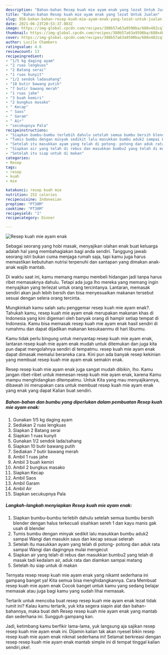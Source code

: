 ```yaml
---
description: "Bahan-bahan Resep kuah mie ayam enak yang lezat Untuk Jualan"
title: "Bahan-bahan Resep kuah mie ayam enak yang lezat Untuk Jualan"
slug: 956-bahan-bahan-resep-kuah-mie-ayam-enak-yang-lezat-untuk-jualan
date: 2021-06-23T20:53:37.083Z
image: https://img-global.cpcdn.com/recipes/380b57a63a9590ba/680x482cq70/resep-kuah-mie-ayam-enak-foto-resep-utama.jpg
thumbnail: https://img-global.cpcdn.com/recipes/380b57a63a9590ba/680x482cq70/resep-kuah-mie-ayam-enak-foto-resep-utama.jpg
cover: https://img-global.cpcdn.com/recipes/380b57a63a9590ba/680x482cq70/resep-kuah-mie-ayam-enak-foto-resep-utama.jpg
author: Lucile Chambers
ratingvalue: 4.6
reviewcount: 13
recipeingredient:
- "1/5 kg daging ayam"
- "2 ruas lengkuas"
- "2 Batang serai"
- "1 ruas kunyit"
- "1/2 sendok ladasahang"
- "10 butir bawang putih"
- "7 butir bawang merah"
- "1 ruas jahe"
- "3 buah kemiri"
- "2 bungkus masako"
- " Kecap"
- " Saos"
- " Garam"
- " Air"
- "secukupnya Pala"
recipeinstructions:
- "Siapkan bumbu-bumbu terlebih dahulu setelah semua bumbu bersih blender dengan halus terkecuali sisahkan sereh 1 dan kayu manis gak usah di blender"
- "Tumis bumbu dengan minyak sedikit lalu masukkan bumbu aduk2 sampai Wangi dan masukin saus dan kecap sesuai selerah"
- "Setelah itu masukkan ayam yang telah di potong- potong dan aduk rata sampai Wangi dan dagingnya mulai mengecut"
- "Siapkan air yang telah di rebus dan masukkan bumbu2 yang telah di masak tadi kedalam air, aduk rata dan diamkan sampai matang"
- "Setelah itu siap untuk di makan"
categories:
- Resep
tags:
- resep
- kuah
- mie

katakunci: resep kuah mie 
nutrition: 252 calories
recipecuisine: Indonesian
preptime: "PT30M"
cooktime: "PT30M"
recipeyield: "1"
recipecategory: Dinner

---
```



![Resep kuah mie ayam enak](https://img-global.cpcdn.com/recipes/380b57a63a9590ba/680x482cq70/resep-kuah-mie-ayam-enak-foto-resep-utama.jpg)

Sebagai seorang yang hobi masak, menyajikan olahan enak buat keluarga adalah hal yang membahagiakan bagi anda sendiri. Tanggung jawab seorang istri bukan cuma menjaga rumah saja, tapi kamu juga harus memastikan kebutuhan nutrisi terpenuhi dan santapan yang dimakan anak-anak wajib mantab.

Di waktu  saat ini, kamu memang mampu membeli hidangan jadi tanpa harus ribet memasaknya dahulu. Tetapi ada juga lho mereka yang memang ingin menyajikan yang terlezat untuk orang tercintanya. Lantaran, memasak sendiri akan jauh lebih bersih dan bisa menyesuaikan makanan tersebut sesuai dengan selera orang tercinta. 



Mungkinkah kamu salah satu penggemar resep kuah mie ayam enak?. Tahukah kamu, resep kuah mie ayam enak merupakan makanan khas di Indonesia yang kini digemari oleh banyak orang di hampir setiap tempat di Indonesia. Kamu bisa memasak resep kuah mie ayam enak hasil sendiri di rumahmu dan dapat dijadikan makanan kesukaanmu di hari liburmu.

Kamu tidak perlu bingung untuk menyantap resep kuah mie ayam enak, lantaran resep kuah mie ayam enak mudah untuk ditemukan dan juga kita pun dapat mengolahnya sendiri di tempatmu. resep kuah mie ayam enak dapat dimasak memalui beraneka cara. Kini pun ada banyak resep kekinian yang membuat resep kuah mie ayam enak semakin enak.

Resep resep kuah mie ayam enak juga sangat mudah dibikin, lho. Kamu jangan ribet-ribet untuk memesan resep kuah mie ayam enak, karena Kamu mampu menghidangkan ditempatmu. Untuk Kita yang mau menyajikannya, dibawah ini merupakan cara untuk membuat resep kuah mie ayam enak yang enak yang dapat Kalian buat sendiri.

<!--inarticleads1-->

##### Bahan-bahan dan bumbu yang diperlukan dalam pembuatan Resep kuah mie ayam enak:

1. Gunakan 1/5 kg daging ayam
1. Sediakan 2 ruas lengkuas
1. Siapkan 2 Batang serai
1. Siapkan 1 ruas kunyit
1. Gunakan 1/2 sendok lada/sahang
1. Siapkan 10 butir bawang putih
1. Sediakan 7 butir bawang merah
1. Ambil 1 ruas jahe
1. Ambil 3 buah kemiri
1. Ambil 2 bungkus masako
1. Siapkan  Kecap
1. Ambil  Saos
1. Ambil  Garam
1. Ambil  Air
1. Siapkan secukupnya Pala




<!--inarticleads2-->

##### Langkah-langkah menyiapkan Resep kuah mie ayam enak:

1. Siapkan bumbu-bumbu terlebih dahulu setelah semua bumbu bersih blender dengan halus terkecuali sisahkan sereh 1 dan kayu manis gak usah di blender
1. Tumis bumbu dengan minyak sedikit lalu masukkan bumbu aduk2 sampai Wangi dan masukin saus dan kecap sesuai selerah
1. Setelah itu masukkan ayam yang telah di potong- potong dan aduk rata sampai Wangi dan dagingnya mulai mengecut
1. Siapkan air yang telah di rebus dan masukkan bumbu2 yang telah di masak tadi kedalam air, aduk rata dan diamkan sampai matang
1. Setelah itu siap untuk di makan




Ternyata resep resep kuah mie ayam enak yang nikamt sederhana ini gampang banget ya! Kita semua bisa menghidangkannya. Cara Membuat resep kuah mie ayam enak Cocok banget untuk kamu yang sedang belajar memasak atau juga bagi kamu yang sudah lihai memasak.

Tertarik untuk mencoba buat resep resep kuah mie ayam enak lezat tidak rumit ini? Kalau kamu tertarik, yuk kita segera siapin alat dan bahan-bahannya, maka buat deh Resep resep kuah mie ayam enak yang mantab dan sederhana ini. Sungguh gampang kan. 

Jadi, ketimbang kamu berfikir lama-lama, yuk langsung aja sajikan resep resep kuah mie ayam enak ini. Dijamin kalian tak akan nyesel bikin resep resep kuah mie ayam enak nikmat sederhana ini! Selamat berkreasi dengan resep resep kuah mie ayam enak mantab simple ini di tempat tinggal kalian sendiri,oke!.

